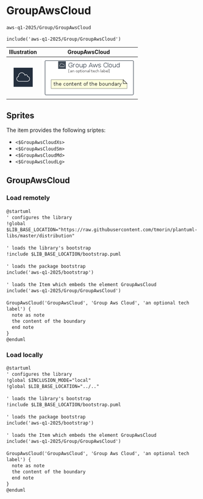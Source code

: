# GroupAwsCloud


```text
aws-q1-2025/Group/GroupAwsCloud
```

```text
include('aws-q1-2025/Group/GroupAwsCloud')
```



| Illustration | GroupAwsCloud |
| :---: | :---: |
| ![illustration for Illustration](../../aws-q1-2025/Resource/GroupIcons/AwsCloud.png) | ![illustration for GroupAwsCloud](../../aws-q1-2025/Group/GroupAwsCloud.Local.png) |



## Sprites
The item provides the following sriptes:

- `<$GroupAwsCloudXs>`
- `<$GroupAwsCloudSm>`
- `<$GroupAwsCloudMd>`
- `<$GroupAwsCloudLg>`





## GroupAwsCloud

### Load remotely
```plantuml
@startuml
' configures the library
!global $LIB_BASE_LOCATION="https://raw.githubusercontent.com/tmorin/plantuml-libs/master/distribution"

' loads the library's bootstrap
!include $LIB_BASE_LOCATION/bootstrap.puml

' loads the package bootstrap
include('aws-q1-2025/bootstrap')

' loads the Item which embeds the element GroupAwsCloud
include('aws-q1-2025/Group/GroupAwsCloud')

GroupAwsCloud('GroupAwsCloud', 'Group Aws Cloud', 'an optional tech label') {
  note as note
  the content of the boundary
  end note
}
@enduml
```

### Load locally
```plantuml
@startuml
' configures the library
!global $INCLUSION_MODE="local"
!global $LIB_BASE_LOCATION="../.."

' loads the library's bootstrap
!include $LIB_BASE_LOCATION/bootstrap.puml

' loads the package bootstrap
include('aws-q1-2025/bootstrap')

' loads the Item which embeds the element GroupAwsCloud
include('aws-q1-2025/Group/GroupAwsCloud')

GroupAwsCloud('GroupAwsCloud', 'Group Aws Cloud', 'an optional tech label') {
  note as note
  the content of the boundary
  end note
}
@enduml
```

